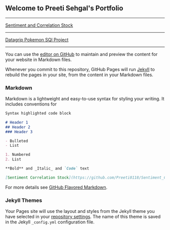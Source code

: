 ## Welcome to Preeti Sehgal's Portfolio
---
[Sentiment and Correlation Stock](https://github.com/Preeti0118/Sentiment_Correlation_Stock)

---
[Datagrip Pokemon SQl Project](https://github.com/Preeti0118/DataGrip.PokemonSqlLab)

---



You can use the [editor on GitHub](https://github.com/Preeti0118/github.io/edit/master/index.md) to maintain and preview the content for your website in Markdown files.

Whenever you commit to this repository, GitHub Pages will run [Jekyll](https://jekyllrb.com/) to rebuild the pages in your site, from the content in your Markdown files.

### Markdown

Markdown is a lightweight and easy-to-use syntax for styling your writing. It includes conventions for

```markdown
Syntax highlighted code block

# Header 1
## Header 2
### Header 3

- Bulleted
- List

1. Numbered
2. List

**Bold** and _Italic_ and `Code` text

[Sentiment Correlation Stock](https://github.com/Preeti0118/Sentiment_Correlation_Stock) and ![Image](src)
```

For more details see [GitHub Flavored Markdown](https://guides.github.com/features/mastering-markdown/).

### Jekyll Themes

Your Pages site will use the layout and styles from the Jekyll theme you have selected in your [repository settings](https://github.com/Preeti0118/github.io/settings). The name of this theme is saved in the Jekyll `_config.yml` configuration file.
